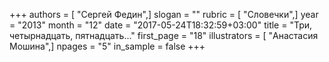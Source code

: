 +++
authors = [ "Сергей Федин",]
slogan = ""
rubric = [ "Словечки",]
year = "2013"
month = "12"
date = "2017-05-24T18:32:59+03:00"
title = "Три, четырнадцать, пятнадцать..."
first_page = "18"
illustrators = [ "Анастасия Мошина",]
npages = "5"
in_sample = false
+++
